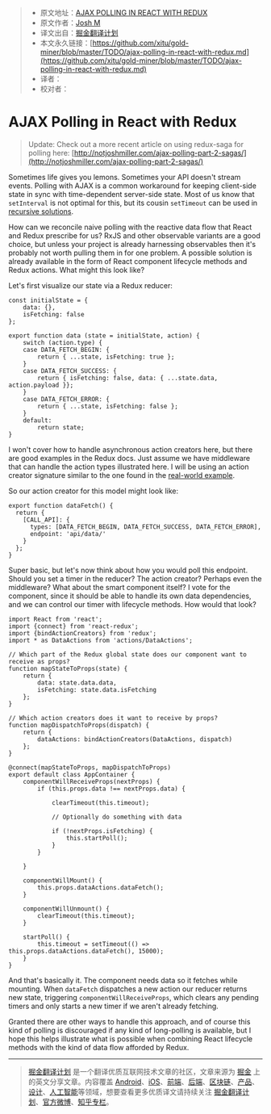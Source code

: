 > * 原文地址：[AJAX POLLING IN REACT WITH REDUX](http://notjoshmiller.com/ajax-polling-in-react-with-redux/)
> * 原文作者：[Josh M](http://notjoshmiller.com/)
> * 译文出自：[掘金翻译计划](https://github.com/xitu/gold-miner)
> * 本文永久链接：[https://github.com/xitu/gold-miner/blob/master/TODO/ajax-polling-in-react-with-redux.md](https://github.com/xitu/gold-miner/blob/master/TODO/ajax-polling-in-react-with-redux.md)
> * 译者：
> * 校对者：

# AJAX Polling in React with Redux

> Update: Check out a more recent article on using redux-saga for polling here: [http://notjoshmiller.com/ajax-polling-part-2-sagas/](http://notjoshmiller.com/ajax-polling-part-2-sagas/)

Sometimes life gives you lemons. Sometimes your API doesn't stream events. Polling with AJAX is a common workaround for keeping client-side state in sync with time-dependent server-side state. Most of us know that `setInterval` is not optimal for this, but its cousin `setTimeout` can be used in [recursive solutions](http://stackoverflow.com/questions/14027005/simple-long-polling-example-with-javascript-and-jquery).

How can we reconcile naive polling with the reactive data flow that React and Redux prescribe for us? RxJS and other observable variants are a good choice, but unless your project is already harnessing observables then it's probably not worth pulling them in for one problem. A possible solution is already available in the form of React component lifecycle methods and Redux actions. What might this look like?

Let's first visualize our state via a Redux reducer:

```
const initialState = {  
    data: {},
    isFetching: false
};

export function data (state = initialState, action) {  
    switch (action.type) {
    case DATA_FETCH_BEGIN: {
        return { ...state, isFetching: true };
    }
    case DATA_FETCH_SUCCESS: {
        return { isFetching: false, data: { ...state.data, action.payload }};
    }
    case DATA_FETCH_ERROR: {
        return { ...state, isFetching: false };
    }
    default:
        return state;
}
```

I won't cover how to handle asynchronous action creators here, but there are good examples in the Redux docs. Just assume we have middleware that can handle the action types illustrated here. I will be using an action creator signature similar to the one found in the [real-world example](https://github.com/rackt/redux/tree/master/examples/real-world).

So our action creator for this model might look like:

```
export function dataFetch() {  
  return {
    [CALL_API]: {
      types: [DATA_FETCH_BEGIN, DATA_FETCH_SUCCESS, DATA_FETCH_ERROR],
      endpoint: 'api/data/'
    }
  };
}
```

Super basic, but let's now think about how you would poll this endpoint. Should you set a timer in the reducer? The action creator? Perhaps even the middleware? What about the smart component itself? I vote for the component, since it should be able to handle its own data dependencies, and we can control our timer with lifecycle methods. How would that look?

```
import React from 'react';  
import {connect} from 'react-redux';  
import {bindActionCreators} from 'redux';  
import * as DataActions from 'actions/DataActions';

// Which part of the Redux global state does our component want to receive as props?   
function mapStateToProps(state) {  
    return {
        data: state.data.data,
        isFetching: state.data.isFetching
    };
}

// Which action creators does it want to receive by props?       
function mapDispatchToProps(dispatch) {  
    return {
        dataActions: bindActionCreators(DataActions, dispatch)
    };
}

@connect(mapStateToProps, mapDispatchToProps)
export default class AppContainer {  
    componentWillReceiveProps(nextProps) {
        if (this.props.data !== nextProps.data) {

            clearTimeout(this.timeout);

            // Optionally do something with data

            if (!nextProps.isFetching) {
                this.startPoll();
            }
        }

    }

    componentWillMount() {
        this.props.dataActions.dataFetch();
    }

    componentWillUnmount() {
        clearTimeout(this.timeout);
    }

    startPoll() {
        this.timeout = setTimeout(() => this.props.dataActions.dataFetch(), 15000);
    }
}
```

And that's basically it. The component needs data so it fetches while mounting. When `dataFetch` dispatches a new action our reducer returns new state, triggering `componentWillReceiveProps`, which clears any pending timers and only starts a new timer if we aren't already fetching.

Granted there are other ways to handle this approach, and of course this kind of polling is discouraged if any kind of long-polling is available, but I hope this helps illustrate what is possible when combining React lifecycle methods with the kind of data flow afforded by Redux.


---

> [掘金翻译计划](https://github.com/xitu/gold-miner) 是一个翻译优质互联网技术文章的社区，文章来源为 [掘金](https://juejin.im) 上的英文分享文章。内容覆盖 [Android](https://github.com/xitu/gold-miner#android)、[iOS](https://github.com/xitu/gold-miner#ios)、[前端](https://github.com/xitu/gold-miner#前端)、[后端](https://github.com/xitu/gold-miner#后端)、[区块链](https://github.com/xitu/gold-miner#区块链)、[产品](https://github.com/xitu/gold-miner#产品)、[设计](https://github.com/xitu/gold-miner#设计)、[人工智能](https://github.com/xitu/gold-miner#人工智能)等领域，想要查看更多优质译文请持续关注 [掘金翻译计划](https://github.com/xitu/gold-miner)、[官方微博](http://weibo.com/juejinfanyi)、[知乎专栏](https://zhuanlan.zhihu.com/juejinfanyi)。
